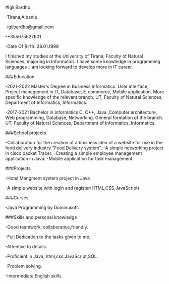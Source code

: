 #Igli Bardho

-Tirana,Albania

-iglibardho@gmail.com

-+355675627601

-Date Of Birth: 28.01.1999

I finished my studies at the University of Tirana, Faculty of Natural Sciences, majoring in Informatics.
I have some knowledge in programming languages .I am looking forward to develop more in IT career.

###Education

-2021-2022
Master's Degree in Business Informatics.
User interface, Project management in IT, Database, E-commerce,
Mobile application. More specific knowledge of the relevant branch.
UT, Faculty of Natural Sciences, Department of Informatics, Informatics.

-2017-2021
Bachelor in Informatics
C, C++, Java ,Computer architecture, Web programming, Database, Networking.
General formation of the branch.
UT, Faculty of Natural Sciences, Department of Informatics, Informatics.

###School projects

-Collaboration for the creation of a business idea of a website for use in 
the food delivery industry "Food Delivery system".
-A simple networking project in cisco packet Tracer.
-Creating a simple employee management application in Java.
-Mobile application for task management.

###Projects

-Hotel Mangment system project in Java

-A simple website with login and register(HTML,CSS,JavaScript)

###Curses

-Java Programming by Dominusoft.

###Skills and personal knowledge

-Good teamwork, collaborative,friendly.

-Full Dedication to the tasks given to me.

-Attentive to details.

-Proficient in Java, html,css,JavaScript,SQL.

-Problem solving.

-Intermediate English skills.
